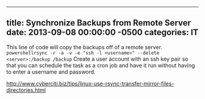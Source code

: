 ﻿---

title:  Synchronize Backups from Remote Server
date:   2013-09-08 00:00:00 -0500
categories: IT
---






This line of code will copy the backups off of a remote server.
```powershellrsync -r -a -v -e "ssh -l <username>" --delete <server>:/backup /backup```
Create a user account with an ssh key pair so that you can schedule the task as a cron job and have it run without having to enter a username and password.

http://www.cyberciti.biz/tips/linux-use-rsync-transfer-mirror-files-directories.html


